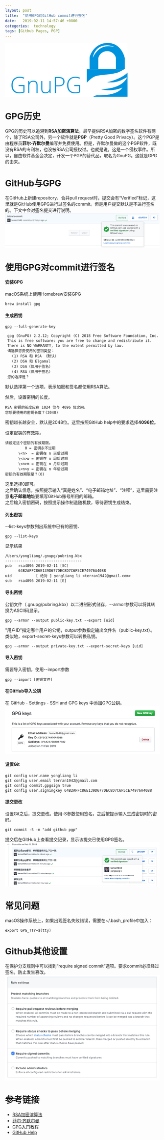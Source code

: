 ```yaml
---
layout: post
title:  "使用GPG对GitHub commit进行签名"
date:   2019-02-11 14:57:46 +0800
categories:  technology
tags: [Github Pages, PGP]
---
```


![gpg](/assets/2019-02-11/gpg.png)

# GPG历史
GPG的历史可以追溯到**RSA加密演算法**。最早提供RSA加密的数字签名软件有两个，除了RSA公司外，另一个软件就是**PGP**（Pretty Good Privacy）。这个PGP是由程序员**菲尔·齐默尔曼**编写并免费使用。但是，齐默尔曼做的这个PGP软件，既没有RSA的专利权，也没被RSA公司授权过。也就是说，这是一个侵权事件。所以，自由软件基金会决定，开发一个PGP的替代品，取名为GnuPG。这就是GPG的由来。

# GitHub与GPG
在GitHub上新建repository、合并pull request时，提交会有“Verified”标记，这里就是GitHub使用GPG进行过签名的commit。但是用户提交默认是不进行签名的。下文中会对签名提交进行说明。
![GitHub signed commit](/assets/2019-02-11/snapshot-0.png)

# 使用GPG对commit进行签名
#### 安装GPG
macOS系统上使用Homebrew安装GPG

``` shell
brew install gpg
```

#### 生成密钥

``` shell
gpg --full-generate-key
```
``` shell
 gpg (GnuPG) 2.2.12; Copyright (C) 2018 Free Software Foundation, Inc.  
 This is free software: you are free to change and redistribute it.  
 There is NO WARRANTY, to the extent permitted by law.  
 请选择您要使用的密钥类型：  
   (1) RSA 和 RSA （默认）  
   (2) DSA 和 Elgamal  
   (3) DSA（仅用于签名）  
   (4) RSA（仅用于签名）   
 您的选择是？  
```
默认选择第一个选项，表示加密和签名都使用RSA算法。

然后，设置密钥的长度。

``` shell
RSA 密钥的长度应在 1024 位与 4096 位之间。  
您想要使用的密钥长度？(2048)   
```

密钥越长越安全，默认是2048位。这里按照GitHub help中的要求选择**4096位**。

设定密钥的有效期。
``` shell
请设定这个密钥的有效期限。  
         0 = 密钥永不过期  
      \<n>  = 密钥在 n 天后过期  
      \<n>w = 密钥在 n 周后过期  
      \<n>m = 密钥在 n 月后过期  
      \<n>y = 密钥在 n 年后过期  
密钥的有效期限是？(0)   
```

这里选择0即可。  
之后确认信息，按照提示输入“真是姓名”、“电子邮箱地址”、“注释”，这里需要注意**电子邮箱地址**要填写GitHub账号所用的邮箱。  
之后输入密钥密码，按照提示操作制造随机数，等待密钥生成结束。

#### 列出密钥
--list-keys参数列出系统中已有的密钥．

``` shell
gpg --list-keys
```

显示结果

``` shell
/Users/yongliang/.gnupg/pubring.kbx
-----------------------------------
pub   rsa4096 2019-02-11 [SC]
      64B2AFFC86E139D677DEC8D7C6F5CE74976A40B8
uid           [ 绝对 ] yongliang li <terran1942@gmail.com>
sub   rsa4096 2019-02-11 [E]
```

#### 导出密钥
公钥文件（.gnupg/pubring.kbx）以二进制形式储存，--armor参数可以将其转换为ASCII码显示。

``` shell
gpg --armor --output public-key.txt --export [uid]
```

"用户ID"指定哪个用户的公钥，output参数指定输出文件名（public-key.txt）。  
类似地，export-secret-keys参数可以转换私钥。

``` shell
gpg --armor --output private-key.txt --export-secret-keys [uid]
```

#### 导入密钥
需要导入密钥，使用--import参数
``` shell
gpg --import [密钥文件]
```

#### 在GitHub导入公钥
在 GitHub - Settings - SSH and GPG keys 中添加GPG公钥。
![new gpg key](/assets/2019-02-11/snapshot-2.png)

#### 设置Git
``` shell
git config user.name yongliang li
git config user.email terran1942@gmail.com
git config commit.gpgsign true
git config user.signingkey 64B2AFFC86E139D677DEC8D7C6F5CE74976A40B8
```

#### 提交更改
设置Git之后，提交更改。使用-S参数使用签名，之后按提示输入生成密钥时的密码。
``` shell
git commit -S -m "add github pgp"
```

提交后在GitHub上查看提交记录，显示该提交已使用GPG签名。
![commit history](/assets/2019-02-11/snapshot-3.png)

# 常见问题
macOS操作系统上，如果出现签名失败错误，需要在~/.bash_profile中加入：
``` shell
export GPG_TTY=$(tty)
```

# Github其他设置
在保护分支规则中可以找到“require signed commit”选项。要求commit必须经过签名，防止发生篡改。
![GitHub signed commit](/assets/2019-02-11/snapshot-1.png)

# 参考链接
+ [RSA加密演算法](https://zh.wikipedia.org/wiki/RSA%E5%8A%A0%E5%AF%86%E6%BC%94%E7%AE%97%E6%B3%95)
+ [菲尔·齐默尔曼](https://zh.wikipedia.org/wiki/%E8%8F%B2%E7%88%BE%C2%B7%E9%BD%8A%E9%BB%98%E7%88%BE%E6%9B%BC)
+ [GPG入门教程](http://www.ruanyifeng.com/blog/2013/07/gpg.html)
+ [GitHub Help](https://help.github.com/articles/managing-commit-signature-verification/)